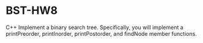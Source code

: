 # BST-HW8
C++ Implement a binary search tree.  Specifically, you will  implement a printPreorder, printInorder, printPostorder,  and findNode member functions.
